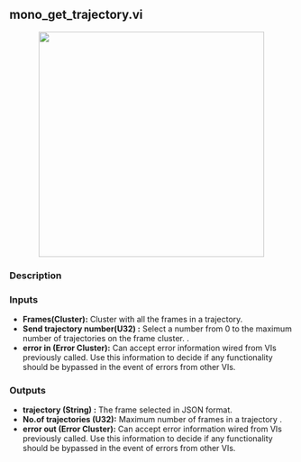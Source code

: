 ## mono_get_trajectory.vi
<p align="center">
<img src="" 
width="400"  />
</p>

### Description 

### Inputs

- **Frames(Cluster):** Cluster with all the frames in a trajectory.
- **Send trajectory number(U32) :** Select a number from 0 to the maximum number of trajectories on the frame cluster. .
- **error in (Error Cluster):** Can accept error information wired from VIs previously called. Use this information to decide if any functionality should be bypassed in the event of errors from other VIs.


### Outputs

- **trajectory (String) :** The frame selected in JSON format.
- **No.of trajectories (U32):** Maximum number of frames in a trajectory .
- **error out (Error Cluster):** Can accept error information wired from VIs previously called. Use this information to decide if any functionality should be bypassed in the event of errors from other VIs.
